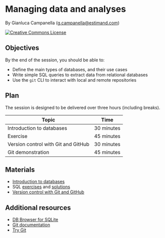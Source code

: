 # Managing data and analyses

By Gianluca Campanella (<g.campanella@estimand.com>)

[![Creative Commons License](https://i.creativecommons.org/l/by/4.0/80x15.png)](http://creativecommons.org/licenses/by/4.0/)

## Objectives

By the end of the session, you should be able to:

* Define the main types of databases, and their use cases
* Write simple SQL queries to extract data from relational databases
* Use the `git` CLI to interact with local and remote repositories

## Plan

The session is designed to be delivered over three hours (including breaks).

| Topic                               | Time        |
| ----------------------------------- | ----------- |
| Introduction to databases           | 30 minutes  |
| Exercise                            | 45 minutes  |
| Version control with Git and GitHub | 30 minutes  |
| Git demonstration                   | 45 minutes  |

## Materials

* [Introduction to databases](slides/01_databases.pdf)
* SQL [exercises](notebooks/01_sql.ipynb) and [solutions](notebooks/01_solutions.ipynb)
* [Version control with Git and GitHub](slides/02_version_control.pdf)

## Additional resources

* [DB Browser for SQLite](https://github.com/sqlitebrowser/sqlitebrowser/releases)
* [Git documentation](https://git-scm.com/doc)
* [Try Git](https://try.github.io/)


